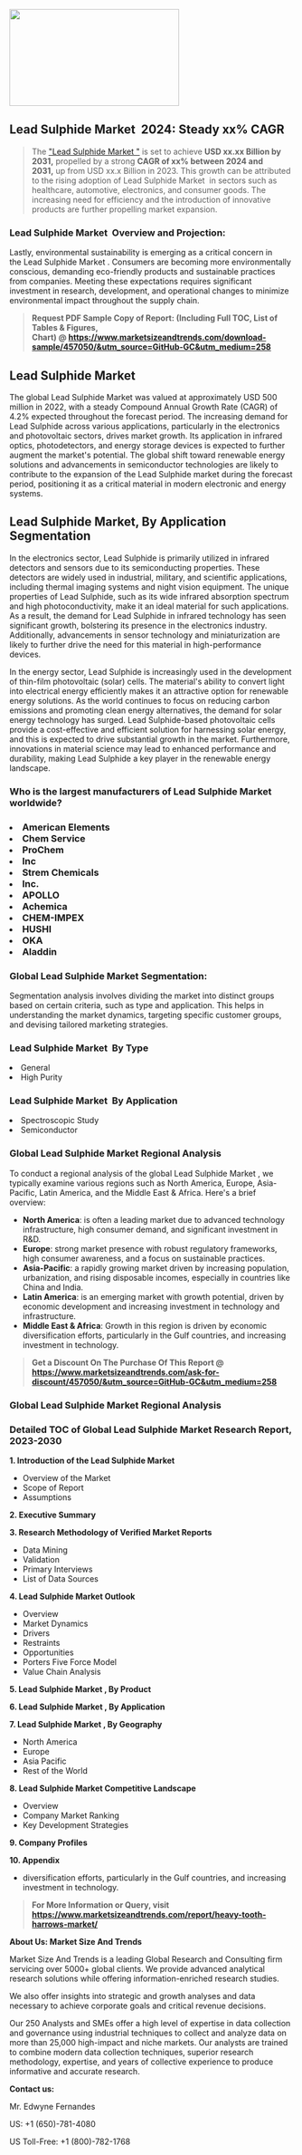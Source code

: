 <p><img class="alignnone size-medium wp-image-20088" src="https://ffe5etoiles.com/wp-content/uploads/2024/12/MST1-300x171.png" alt="" width="300" height="171" /></p><h2 id="ember46" class="ember-view reader-text-block__heading-2">Lead Sulphide Market &nbsp;2024: Steady&nbsp;xx% CAGR</h2><blockquote id="ember47" class="ember-view reader-text-block__blockquote">The&nbsp;<a class="app-aware-link " href="https://www.marketsizeandtrends.com/download-sample/457050/&utm_source=GitHub-GC&utm_medium=258" target="_blank" data-test-app-aware-link="">"Lead Sulphide Market "</a>&nbsp;is set to achieve&nbsp;<strong>USD&nbsp;xx.xx&nbsp;Billion by 2031,</strong>&nbsp;propelled by a strong&nbsp;<strong>CAGR of&nbsp;xx% between 2024 and 2031,</strong>&nbsp;up from USD xx.x Billion in 2023. This growth can be attributed to the rising adoption of&nbsp;Lead Sulphide Market &nbsp;in sectors such as healthcare, automotive, electronics, and consumer goods. The increasing need for efficiency and the introduction of innovative products are further propelling market expansion.</blockquote><h3 id="ember48" class="ember-view reader-text-block__heading-3">Lead Sulphide Market &nbsp;Overview and Projection:</h3><p id="ember49" class="ember-view reader-text-block__paragraph">Lastly, environmental sustainability is emerging as a critical concern in the&nbsp;Lead Sulphide Market . Consumers are becoming more environmentally conscious, demanding eco-friendly products and sustainable practices from companies. Meeting these expectations requires significant investment in research, development, and operational changes to minimize environmental impact throughout the supply chain.</p><blockquote id="ember50" class="ember-view reader-text-block__blockquote"><strong>Request PDF Sample Copy of Report: (Including Full TOC, List of Tables &amp; Figures, Chart)&nbsp;@&nbsp;<strong><a href="https://www.marketsizeandtrends.com/download-sample/457050/&utm_source=GitHub-GC&utm_medium=258" target="_blank">https://www.marketsizeandtrends.com/download-sample/457050/&utm_source=GitHub-GC&utm_medium=258</a></strong></strong></blockquote><h3 class=""><h2>Lead Sulphide Market</h2><p>The global Lead Sulphide Market was valued at approximately USD 500 million in 2022, with a steady Compound Annual Growth Rate (CAGR) of 4.2% expected throughout the forecast period. The increasing demand for Lead Sulphide across various applications, particularly in the electronics and photovoltaic sectors, drives market growth. Its application in infrared optics, photodetectors, and energy storage devices is expected to further augment the market's potential. The global shift toward renewable energy solutions and advancements in semiconductor technologies are likely to contribute to the expansion of the Lead Sulphide market during the forecast period, positioning it as a critical material in modern electronic and energy systems.</p><h2>Lead Sulphide Market, By Application Segmentation</h2><p>In the electronics sector, Lead Sulphide is primarily utilized in infrared detectors and sensors due to its semiconducting properties. These detectors are widely used in industrial, military, and scientific applications, including thermal imaging systems and night vision equipment. The unique properties of Lead Sulphide, such as its wide infrared absorption spectrum and high photoconductivity, make it an ideal material for such applications. As a result, the demand for Lead Sulphide in infrared technology has seen significant growth, bolstering its presence in the electronics industry. Additionally, advancements in sensor technology and miniaturization are likely to further drive the need for this material in high-performance devices.</p><p>In the energy sector, Lead Sulphide is increasingly used in the development of thin-film photovoltaic (solar) cells. The material's ability to convert light into electrical energy efficiently makes it an attractive option for renewable energy solutions. As the world continues to focus on reducing carbon emissions and promoting clean energy alternatives, the demand for solar energy technology has surged. Lead Sulphide-based photovoltaic cells provide a cost-effective and efficient solution for harnessing solar energy, and this is expected to drive substantial growth in the market. Furthermore, innovations in material science may lead to enhanced performance and durability, making Lead Sulphide a key player in the renewable energy landscape.</p></h3><h3 id="" class="">Who is the largest manufacturers of&nbsp;Lead Sulphide Market worldwide?</h3><h3 class=""></Li><Li>American Elements</Li><Li> Chem Service</Li><Li> ProChem</Li><Li> Inc</Li><Li> Strem Chemicals</Li><Li> Inc.</Li><Li> APOLLO</Li><Li> Achemica</Li><Li> CHEM-IMPEX</Li><Li> HUSHI</Li><Li> OKA</Li><Li> Aladdin</h3><h3 id="ember53" class="ember-view reader-text-block__heading-3">Global&nbsp;Lead Sulphide Market Segmentation:</h3><p id="ember54" class="ember-view reader-text-block__paragraph">Segmentation analysis involves dividing the market into distinct groups based on certain criteria, such as type and application. This helps in understanding the market dynamics, targeting specific customer groups, and devising tailored marketing strategies.</p><h3 id="" class="">Lead Sulphide Market &nbsp;By Type</h3><p></Li><Li>General</Li><Li> High Purity</p><h3 id="" class="">Lead Sulphide Market &nbsp;By Application</h3><p class=""></Li><Li>Spectroscopic Study</Li><Li> Semiconductor</p><h3 id="ember62" class="ember-view reader-text-block__heading-3">Global Lead Sulphide Market Regional Analysis</h3><p id="ember63" class="ember-view reader-text-block__paragraph">To conduct a regional analysis of the global Lead Sulphide Market , we typically examine various regions such as North America, Europe, Asia-Pacific, Latin America, and the Middle East &amp; Africa. Here's a brief overview:</p><ul><li><strong>North America</strong>: is often a leading market due to advanced technology infrastructure, high consumer demand, and significant investment in R&amp;D.</li><li><strong>Europe</strong>: strong market presence with robust regulatory frameworks, high consumer awareness, and a focus on sustainable practices.</li><li><strong>Asia-Pacific</strong>: a rapidly growing market driven by increasing population, urbanization, and rising disposable incomes, especially in countries like China and India.</li><li><strong>Latin America</strong>: is an emerging market with growth potential, driven by economic development and increasing investment in technology and infrastructure.</li><li><strong>Middle East &amp; Africa</strong>: Growth in this region is driven by economic diversification efforts, particularly in the Gulf countries, and increasing investment in technology.</li></ul><blockquote id="ember61" class="ember-view reader-text-block__blockquote"><strong>Get a Discount On The Purchase Of This Report @ <strong><a href="https://html-cleaner.com/" target="">https://www.marketsizeandtrends.com/ask-for-discount/457050/&utm_source=GitHub-GC&utm_medium=258</a></strong></strong></blockquote><h3 id="ember62" class="ember-view reader-text-block__heading-3">Global Lead Sulphide Market Regional Analysis</h3><h3 id="" class="">Detailed TOC of Global Lead Sulphide Market Research Report, 2023-2030</h3><p id="" class=""><strong>1. Introduction of the Lead Sulphide Market </strong></p><ul><li>Overview of the Market</li><li>Scope of Report</li><li>Assumptions</li></ul><p id="" class=""><strong>2. Executive Summary</strong></p><p id="" class=""><strong>3. Research Methodology of Verified Market Reports</strong></p><ul><li>Data Mining</li><li>Validation</li><li>Primary Interviews</li><li>List of Data Sources</li></ul><p id="" class=""><strong>4. Lead Sulphide Market Outlook</strong></p><ul><li>Overview</li><li>Market Dynamics</li><li>Drivers</li><li>Restraints</li><li>Opportunities</li><li>Porters Five Force Model</li><li>Value Chain Analysis</li></ul><p id="" class=""><strong>5. Lead Sulphide Market , By Product</strong></p><p id="" class=""><strong>6. Lead Sulphide Market , By Application</strong></p><p id="" class=""><strong>7. Lead Sulphide Market , By Geography</strong></p><ul><li>North America</li><li>Europe</li><li>Asia Pacific</li><li>Rest of the World</li></ul><p id="" class=""><strong>8. Lead Sulphide Market Competitive Landscape</strong></p><ul><li>Overview</li><li>Company Market Ranking</li><li>Key Development Strategies</li></ul><p id="" class=""><strong>9. Company Profiles</strong></p><p id="" class=""><strong>10. Appendix</strong></p><ul><li>diversification efforts, particularly in the Gulf countries, and increasing investment in technology.</li></ul><blockquote id="ember65" class="ember-view reader-text-block__blockquote"><strong>For More Information or Query, visit <strong><strong><a href="https://html-cleaner.com/" target="">https://www.marketsizeandtrends.com/report/heavy-tooth-harrows-market/</a></strong></strong></strong></blockquote><p id="" class=""><strong>About Us: Market Size And Trends</strong></p><p id="" class="">Market Size And Trends is a leading Global Research and Consulting firm servicing over 5000+ global clients. We provide advanced analytical research solutions while offering information-enriched research studies.</p><p id="" class="">We also offer insights into strategic and growth analyses and data necessary to achieve corporate goals and critical revenue decisions.</p><p id="" class="">Our 250 Analysts and SMEs offer a high level of expertise in data collection and governance using industrial techniques to collect and analyze data on more than 25,000 high-impact and niche markets. Our analysts are trained to combine modern data collection techniques, superior research methodology, expertise, and years of collective experience to produce informative and accurate research.</p><p id="" class=""><strong>Contact us:</strong></p><p id="" class="">Mr. Edwyne Fernandes</p><p id="" class="">US: +1 (650)-781-4080</p><p id="" class="">US Toll-Free: +1 (800)-782-1768</p>
